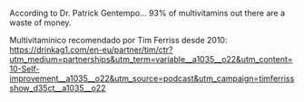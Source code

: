 According to Dr. Patrick Gentempo… 93% of multivitamins out there are a waste of money.

Multivitamínico recomendado por Tim Ferriss desde 2010: https://drinkag1.com/en-eu/partner/tim/ctr?utm_medium=partnerships&utm_term=variable__a1035__o22&utm_content=10-Self-improvement__a1035__o22&utm_source=podcast&utm_campaign=timferrissshow_d35ct__a1035__o22

